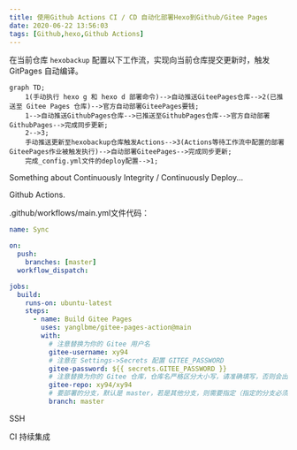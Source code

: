 ```yaml
---
title: 使用Github Actions CI / CD 自动化部署Hexo到Github/Gitee Pages
date: 2020-06-22 13:56:03
tags: [Github,hexo,Github Actions]
---
```


在当前仓库 `hexobackup` 配置以下工作流，实现向当前仓库提交更新时，触发 GitPages 自动编译。

```mermaid
graph TD;
    1(手动执行 hexo g 和 hexo d 部署命令)-->自动推送GiteePages仓库-->2(已推送至 Gitee Pages 仓库)-->官方自动部署GiteePages要钱;
    1-->自动推送GithubPages仓库-->已推送至GithubPages仓库-->官方自动部署GithubPages-->完成同步更新;
    2-->3;
    手动推送更新至hexobackup仓库触发Actions-->3(Actions等待工作流中配置的部署GiteePages作业被触发执行)-->自动部署GiteePages-->完成同步更新;
    完成_config.yml文件的deploy配置-->1;
```

Something about Continuously Integrity / Continuously Deploy...

Github Actions.

.github/workflows/main.yml文件代码：

```yml
name: Sync

on:
  push:
    branches: [master]
  workflow_dispatch:

jobs:
  build:
    runs-on: ubuntu-latest
    steps:
      - name: Build Gitee Pages
        uses: yanglbme/gitee-pages-action@main
        with:
          # 注意替换为你的 Gitee 用户名
          gitee-username: xy94
          # 注意在 Settings->Secrets 配置 GITEE_PASSWORD
          gitee-password: ${{ secrets.GITEE_PASSWORD }}
          # 注意替换为你的 Gitee 仓库，仓库名严格区分大小写，请准确填写，否则会出错
          gitee-repo: xy94/xy94
          # 要部署的分支，默认是 master，若是其他分支，则需要指定（指定的分支必须存在）
          branch: master
```

SSH

CI 持续集成
